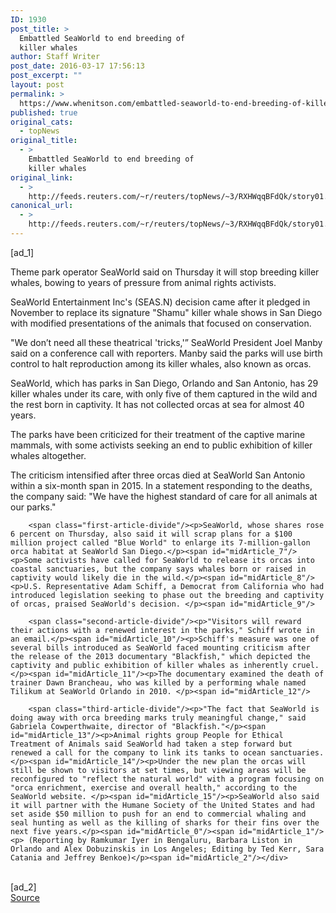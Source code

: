 ```yaml
---
ID: 1930
post_title: >
  Embattled SeaWorld to end breeding of
  killer whales
author: Staff Writer
post_date: 2016-03-17 17:56:13
post_excerpt: ""
layout: post
permalink: >
  https://www.whenitson.com/embattled-seaworld-to-end-breeding-of-killer-whales/
published: true
original_cats:
  - topNews
original_title:
  - >
    Embattled SeaWorld to end breeding of
    killer whales
original_link:
  - >
    http://feeds.reuters.com/~r/reuters/topNews/~3/RXHWqqBFdQk/story01.htm
canonical_url:
  - >
    http://feeds.reuters.com/~r/reuters/topNews/~3/RXHWqqBFdQk/story01.htm
---
```

 [ad_1]
<br><div id="articleText">
<span id="midArticle_start"/>

<span id="midArticle_0"/><span class="focusParagraph" readability="4"><p><span class="articleLocatio&lt;/span&gt;n">Theme park operator SeaWorld said on Thursday it will stop breeding killer whales, bowing to years of pressure from animal rights activists.</span></p></span><span id="midArticle_1"/><p>SeaWorld Entertainment Inc's (<span id="symbol_SEAS.N_0">SEAS.N</span>) decision came after it pledged in November to replace its signature "Shamu" killer whale shows in San Diego with modified presentations of the animals that focused on conservation.</p><span id="midArticle_2"/><p>"We don’t need all these theatrical 'tricks,'” SeaWorld President Joel Manby said on a conference call with reporters. Manby said the parks will use birth control to halt reproduction among its killer whales, also known as orcas.  </p><span id="midArticle_3"/><p>SeaWorld, which has parks in San Diego, Orlando and San Antonio, has 29 killer whales under its care, with only five of them captured in the wild and the rest born in captivity. It has not collected orcas at sea for almost 40 years.    </p><span id="midArticle_4"/><p>The parks have been criticized for their treatment of the captive marine mammals, with some activists seeking an end to public exhibition of killer whales altogether.          </p><span id="midArticle_5"/><p>The criticism intensified after three orcas died at SeaWorld San Antonio within a six-month span in 2015. In a statement responding to the deaths, the company said: "We have the highest standard of care for all animals at our parks."          </p><span id="midArticle_6"/>
        
        <span class="first-article-divide"/><p>SeaWorld, whose shares rose 6 percent on Thursday, also said it will scrap plans for a $100 million project called "Blue World" to enlarge its 7-million-gallon orca habitat at SeaWorld San Diego.</p><span id="midArticle_7"/><p>Some activists have called for SeaWorld to release its orcas into coastal sanctuaries, but the company says whales born or raised in captivity would likely die in the wild.</p><span id="midArticle_8"/><p>U.S. Representative Adam Schiff, a Democrat from California who had introduced legislation seeking to phase out the breeding and captivity of orcas, praised SeaWorld's decision. </p><span id="midArticle_9"/>
        
        <span class="second-article-divide"/><p>"Visitors will reward their actions with a renewed interest in the parks," Schiff wrote in an email.</p><span id="midArticle_10"/><p>Schiff's measure was one of several bills introduced as SeaWorld faced mounting criticism after the release of the 2013 documentary "Blackfish," which depicted the captivity and public exhibition of killer whales as inherently cruel.</p><span id="midArticle_11"/><p>The documentary examined the death of trainer Dawn Brancheau, who was killed by a performing whale named Tilikum at SeaWorld Orlando in 2010. </p><span id="midArticle_12"/>
        
        <span class="third-article-divide"/><p>"The fact that SeaWorld is doing away with orca breeding marks truly meaningful change," said Gabriela Cowperthwaite, director of "Blackfish."</p><span id="midArticle_13"/><p>Animal rights group People for Ethical Treatment of Animals said SeaWorld had taken a step forward but renewed a call for the company to link its tanks to ocean sanctuaries.     </p><span id="midArticle_14"/><p>Under the new plan the orcas will still be shown to visitors at set times, but viewing areas will be reconfigured to "reflect the natural world" with a program focusing on "orca enrichment, exercise and overall health," according to the SeaWorld website. </p><span id="midArticle_15"/><p>SeaWorld also said it will partner with the Humane Society of the United States and had set aside $50 million to push for an end to commercial whaling and seal hunting as well as the killing of sharks for their fins over the next five years.</p><span id="midArticle_0"/><span id="midArticle_1"/><p> (Reporting by Ramkumar Iyer in Bengaluru, Barbara Liston in Orlando and Alex Dobuzinskis in Los Angeles; Editing by Ted Kerr, Sara Catania and Jeffrey Benkoe)</p><span id="midArticle_2"/></div>
<br>[ad_2]
<br><a href="http://feeds.reuters.com/~r/reuters/topNews/~3/RXHWqqBFdQk/story01.htm">Source </a>